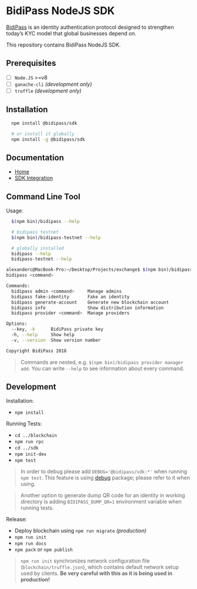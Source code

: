 # BidiPass NodeJS SDK

[BidiPass](https://bidipass.org) is an identity authentication protocol 
designed to strengthen today’s KYC model that global 
businesses depend on.

This repository contains BidiPass NodeJS SDK.

## Prerequisites

- [ ] `Node.JS` >=v8
- [ ] `ganache-cli` *(development only)*
- [ ] `truffle` *(development only)*

## Installation

```bash
  npm install @bidipass/sdk

  # or install it globally
  npm install -g @bidipass/sdk
```

## Documentation

  - [Home](https://bidipasscompany.github.io/sdk/)
  - [SDK Integration](https://bidipasscompany.github.io/sdk/tutorial-index_.html)

## Command Line Tool

Usage:

```bash
  $(npm bin)/bidipass --help

  # bidipass testnet
  $(npm bin)/bidipass-testnet --help

  # globally installed
  bidipass --help
  bidipass-testnet --help
```

```bash
alexanderc@MacBook-Pro:~/Desktop/Projects/exchange$ $(npm bin)/bidipass --help
bidipass <command>

Commands:
  bidipass admin <command>     Manage admins
  bidipass fake-identity       Fake an identity
  bidipass generate-account    Generate new blockchain account
  bidipass info                Show distribution information
  bidipass provider <command>  Manage providers

Options:
  --key, -k      BidiPass private key
  -h, --help     Show help                                             [boolean]
  -v, --version  Show version number                                   [boolean]

Copyright BidiPass 2018
```

> Commands are nested, e.g. `$(npm bin)/bidipass provider manager add`. You can write `--help` to see information about every command.

## Development

Installation:
  - `npm install`

Running Tests:
  - `cd ../blockchain`
  - `npm run rpc`
  - `cd ../sdk`
  - `npm init-dev`
  - `npm test`

> In order to debug please add `DEBUG='@bidipass/sdk:*'` when running `npm test`. This feature is using [debug](https://www.npmjs.com/package/debug) package; please refer to it when using.

> Another option to generate dump QR code for an identity in working directory is adding `BIDIPASS_DUMP_QR=1` environment variable when running tests.

Release:
  - Deploy blockchain using `npm run migrate` *(production)*
  - `npm run init`
  - `npm run docs`
  - `npm pack` or `npm publish`

> `npm run init` synchronizes network configuration file (`blockchain/truffle.json`), which contains default network setup used by clients. 
> **Be very careful with this as it is being used in production!**
